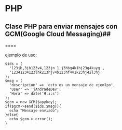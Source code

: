 PHP
===
## Clase PHP para enviar mensajes con GCM(Google Cloud Messaging)##
====

ejemplo de uso:

    $ids = (
      '123jb,3jb123v4,123jn 1,j3hbg4k1hj23g4kuyg',
      '12341234123lhk213hjv4b123hf4v1k23hj42l3hj'
    );
    $msg = (
      'descripcion' => 'esto es un mensaje de ejemlpo',
      'User' => 'jAndradeDev',
      'Hora' => date('H:i:s')
    );
    $gcm = new GCM($apykey);
    if($gcm->send($ids,$msg)){
      echo "Mensaje enviado";
    }else{
      echo $gcm->_error();
    }
